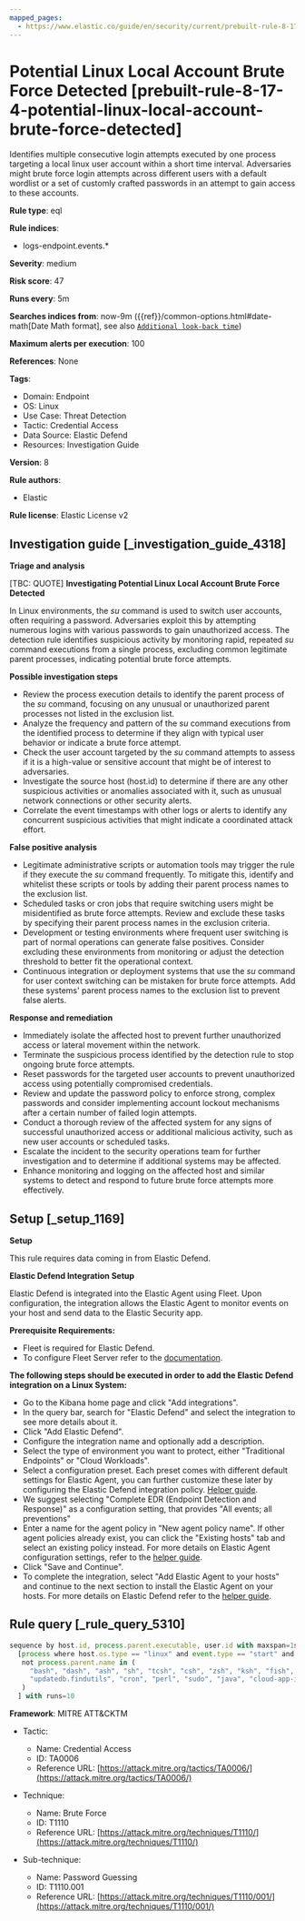 ```yaml
---
mapped_pages:
  - https://www.elastic.co/guide/en/security/current/prebuilt-rule-8-17-4-potential-linux-local-account-brute-force-detected.html
---
```


# Potential Linux Local Account Brute Force Detected [prebuilt-rule-8-17-4-potential-linux-local-account-brute-force-detected]

Identifies multiple consecutive login attempts executed by one process targeting a local linux user account within a short time interval. Adversaries might brute force login attempts across different users with a default wordlist or a set of customly crafted passwords in an attempt to gain access to these accounts.

**Rule type**: eql

**Rule indices**:

* logs-endpoint.events.*

**Severity**: medium

**Risk score**: 47

**Runs every**: 5m

**Searches indices from**: now-9m ({{ref}}/common-options.html#date-math[Date Math format], see also [`Additional look-back time`](docs-content://solutions/security/detect-and-alert/create-detection-rule.md#rule-schedule))

**Maximum alerts per execution**: 100

**References**: None

**Tags**:

* Domain: Endpoint
* OS: Linux
* Use Case: Threat Detection
* Tactic: Credential Access
* Data Source: Elastic Defend
* Resources: Investigation Guide

**Version**: 8

**Rule authors**:

* Elastic

**Rule license**: Elastic License v2

## Investigation guide [_investigation_guide_4318]

**Triage and analysis**

[TBC: QUOTE]
**Investigating Potential Linux Local Account Brute Force Detected**

In Linux environments, the *su* command is used to switch user accounts, often requiring a password. Adversaries exploit this by attempting numerous logins with various passwords to gain unauthorized access. The detection rule identifies suspicious activity by monitoring rapid, repeated *su* command executions from a single process, excluding common legitimate parent processes, indicating potential brute force attempts.

**Possible investigation steps**

* Review the process execution details to identify the parent process of the *su* command, focusing on any unusual or unauthorized parent processes not listed in the exclusion list.
* Analyze the frequency and pattern of the *su* command executions from the identified process to determine if they align with typical user behavior or indicate a brute force attempt.
* Check the user account targeted by the *su* command attempts to assess if it is a high-value or sensitive account that might be of interest to adversaries.
* Investigate the source host (host.id) to determine if there are any other suspicious activities or anomalies associated with it, such as unusual network connections or other security alerts.
* Correlate the event timestamps with other logs or alerts to identify any concurrent suspicious activities that might indicate a coordinated attack effort.

**False positive analysis**

* Legitimate administrative scripts or automation tools may trigger the rule if they execute the *su* command frequently. To mitigate this, identify and whitelist these scripts or tools by adding their parent process names to the exclusion list.
* Scheduled tasks or cron jobs that require switching users might be misidentified as brute force attempts. Review and exclude these tasks by specifying their parent process names in the exclusion criteria.
* Development or testing environments where frequent user switching is part of normal operations can generate false positives. Consider excluding these environments from monitoring or adjust the detection threshold to better fit the operational context.
* Continuous integration or deployment systems that use the *su* command for user context switching can be mistaken for brute force attempts. Add these systems' parent process names to the exclusion list to prevent false alerts.

**Response and remediation**

* Immediately isolate the affected host to prevent further unauthorized access or lateral movement within the network.
* Terminate the suspicious process identified by the detection rule to stop ongoing brute force attempts.
* Reset passwords for the targeted user accounts to prevent unauthorized access using potentially compromised credentials.
* Review and update the password policy to enforce strong, complex passwords and consider implementing account lockout mechanisms after a certain number of failed login attempts.
* Conduct a thorough review of the affected system for any signs of successful unauthorized access or additional malicious activity, such as new user accounts or scheduled tasks.
* Escalate the incident to the security operations team for further investigation and to determine if additional systems may be affected.
* Enhance monitoring and logging on the affected host and similar systems to detect and respond to future brute force attempts more effectively.


## Setup [_setup_1169]

**Setup**

This rule requires data coming in from Elastic Defend.

**Elastic Defend Integration Setup**

Elastic Defend is integrated into the Elastic Agent using Fleet. Upon configuration, the integration allows the Elastic Agent to monitor events on your host and send data to the Elastic Security app.

**Prerequisite Requirements:**

* Fleet is required for Elastic Defend.
* To configure Fleet Server refer to the [documentation](docs-content://reference/ingestion-tools/fleet/fleet-server.md).

**The following steps should be executed in order to add the Elastic Defend integration on a Linux System:**

* Go to the Kibana home page and click "Add integrations".
* In the query bar, search for "Elastic Defend" and select the integration to see more details about it.
* Click "Add Elastic Defend".
* Configure the integration name and optionally add a description.
* Select the type of environment you want to protect, either "Traditional Endpoints" or "Cloud Workloads".
* Select a configuration preset. Each preset comes with different default settings for Elastic Agent, you can further customize these later by configuring the Elastic Defend integration policy. [Helper guide](docs-content://solutions/security/configure-elastic-defend/configure-an-integration-policy-for-elastic-defend.md).
* We suggest selecting "Complete EDR (Endpoint Detection and Response)" as a configuration setting, that provides "All events; all preventions"
* Enter a name for the agent policy in "New agent policy name". If other agent policies already exist, you can click the "Existing hosts" tab and select an existing policy instead. For more details on Elastic Agent configuration settings, refer to the [helper guide](docs-content://reference/ingestion-tools/fleet/agent-policy.md).
* Click "Save and Continue".
* To complete the integration, select "Add Elastic Agent to your hosts" and continue to the next section to install the Elastic Agent on your hosts. For more details on Elastic Defend refer to the [helper guide](docs-content://solutions/security/configure-elastic-defend/install-elastic-defend.md).


## Rule query [_rule_query_5310]

```js
sequence by host.id, process.parent.executable, user.id with maxspan=1s
  [process where host.os.type == "linux" and event.type == "start" and event.action == "exec" and process.name == "su" and
   not process.parent.name in (
     "bash", "dash", "ash", "sh", "tcsh", "csh", "zsh", "ksh", "fish", "clickhouse-server", "ma", "gitlab-runner",
     "updatedb.findutils", "cron", "perl", "sudo", "java", "cloud-app-identify", "ambari-sudo.sh"
   )
  ] with runs=10
```

**Framework**: MITRE ATT&CKTM

* Tactic:

    * Name: Credential Access
    * ID: TA0006
    * Reference URL: [https://attack.mitre.org/tactics/TA0006/](https://attack.mitre.org/tactics/TA0006/)

* Technique:

    * Name: Brute Force
    * ID: T1110
    * Reference URL: [https://attack.mitre.org/techniques/T1110/](https://attack.mitre.org/techniques/T1110/)

* Sub-technique:

    * Name: Password Guessing
    * ID: T1110.001
    * Reference URL: [https://attack.mitre.org/techniques/T1110/001/](https://attack.mitre.org/techniques/T1110/001/)



